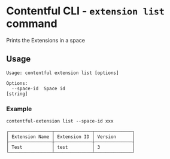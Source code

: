 # Contentful CLI - `extension list` command

Prints the Extensions in a space

## Usage

```
Usage: contentful extension list [options]

Options:
  --space-id  Space id                                                  [string]
```

### Example

```shell
contentful-extension list --space-id xxx

┌────────────────┬──────────────┬──────────────┐
│ Extension Name │ Extension ID │ Version      │
├────────────────┼──────────────┼──────────────┤
│ Test           │ test         │ 3            │
└────────────────┴──────────────┴──────────────┘
```
